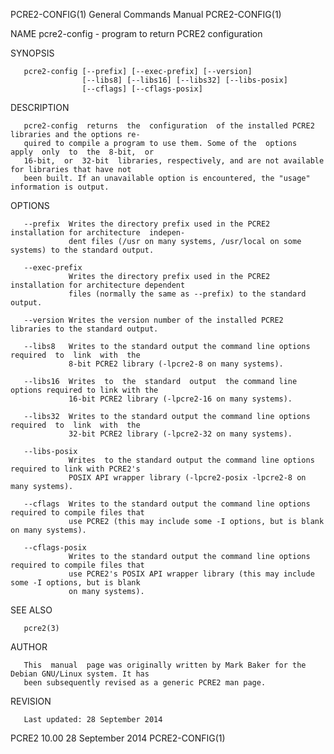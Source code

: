PCRE2-CONFIG(1)                         General Commands Manual                        PCRE2-CONFIG(1)

NAME
       pcre2-config - program to return PCRE2 configuration

SYNOPSIS

       pcre2-config [--prefix] [--exec-prefix] [--version]
                    [--libs8] [--libs16] [--libs32] [--libs-posix]
                    [--cflags] [--cflags-posix]

DESCRIPTION

       pcre2-config  returns  the  configuration  of the installed PCRE2 libraries and the options re‐
       quired to compile a program to use them. Some of the  options  apply  only  to  the  8-bit,  or
       16-bit,  or  32-bit  libraries, respectively, and are not available for libraries that have not
       been built. If an unavailable option is encountered, the "usage" information is output.

OPTIONS

       --prefix  Writes the directory prefix used in the PCRE2 installation for architecture  indepen‐
                 dent files (/usr on many systems, /usr/local on some systems) to the standard output.

       --exec-prefix
                 Writes the directory prefix used in the PCRE2 installation for architecture dependent
                 files (normally the same as --prefix) to the standard output.

       --version Writes the version number of the installed PCRE2 libraries to the standard output.

       --libs8   Writes to the standard output the command line options  required  to  link  with  the
                 8-bit PCRE2 library (-lpcre2-8 on many systems).

       --libs16  Writes  to  the  standard  output  the command line options required to link with the
                 16-bit PCRE2 library (-lpcre2-16 on many systems).

       --libs32  Writes to the standard output the command line options  required  to  link  with  the
                 32-bit PCRE2 library (-lpcre2-32 on many systems).

       --libs-posix
                 Writes  to the standard output the command line options required to link with PCRE2's
                 POSIX API wrapper library (-lpcre2-posix -lpcre2-8 on many systems).

       --cflags  Writes to the standard output the command line options required to compile files that
                 use PCRE2 (this may include some -I options, but is blank on many systems).

       --cflags-posix
                 Writes to the standard output the command line options required to compile files that
                 use PCRE2's POSIX API wrapper library (this may include some -I options, but is blank
                 on many systems).

SEE ALSO

       pcre2(3)

AUTHOR

       This  manual  page was originally written by Mark Baker for the Debian GNU/Linux system. It has
       been subsequently revised as a generic PCRE2 man page.

REVISION

       Last updated: 28 September 2014

PCRE2 10.00                                28 September 2014                           PCRE2-CONFIG(1)
